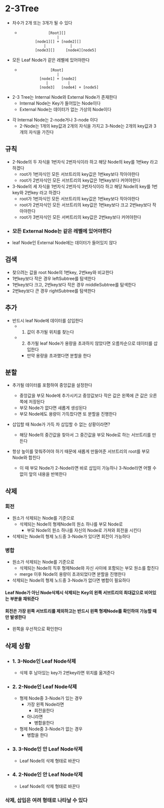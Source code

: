 # 2-3Tree

-   차수가 2개 또는 3개가 될 수 있다
    -   ```
                     [Root][]
                         |
               [node1][] + [node2][]
                   |           |
               [node3][]     [node4][node5]
        ```

*   모든 Leaf Node가 같은 레벨에 있어야한다
    -   ```
                      [Root]
                         |
                 [node1] + [node2]
                    |         |
                 [node3]   [node4] + [node5]
        ```

-   2-3 Tree는 Internal Node와 External Node가 존재한다
    -   Internal Node는 Key가 들어있는 Node이다
    -   External Node는 데이터가 없는 가상의 Node이다

*   각 Internal Node는 2-node거나 3-node 이다
    -   2-Node는 1개의 key값과 2개의 자식을 가지고 3-Node는 2개의 key값과 3개의 자식을 가진다

## 규칙

-   2-Node의 두 자식을 1번자식 2번자식이라 하고 해당 Node의 key를 1번key 라고 하겠다
    -   root가 1번자식인 모든 서브트리의 key값은 1번key보다 작아야한다
    -   root가 2번자식인 모든 서브트리의 key값은 1번key보다 커어야한다
-   3-Node의 세 자식을 1번자식 2번자식 3번자식이라 하고 해당 Node의 key를 1번key와 2번key 라고 하겠다
    -   root가 1번자식인 모든 서브트리의 key값은 1번key보다 작아야한다
    -   root가 2번자식인 모든 서브트리의 key값은 1번key보다 크고 2번key보다 작아야한다
    -   root가 3번자식인 모든 서버트리의 key값은 2번key보다 커어야한다

*   ### 모든 External Node는 같은 레벨에 있어야한다

-   leaf Node인 External Node에는 데이터가 들어있지 않다

## 검색

-   찾으려는 값을 root Node의 1번key, 2번key와 비교한다
-   1번key보다 작은 경우 leftSubtree를 탐색한다
-   1번key보다 크고, 2번key보다 작은 경우 middleSubtree를 탐색한다
-   2번key보다 큰 경우 rightSubtree를 탐색한다

## 추가

-   반드시 leaf Node에 데이터를 삽입한다
    -   1.  값이 추가될 위치를 찾는다
    -   2.  추가될 leaf Node가 용량을 초과하지 않았다면 오름차순으로 데이터를 삽입한다
        -   만약 용량을 초과했다면 분할을 한다

## 분할

-   추가될 데이터를 포함하여 중앙값을 설정한다

    -   중앙값을 부모 Node에 추가시키고 중앙값보다 작은 값은 왼쪽에 큰 값은 오른쪽에 저장된다
    -   부모 Node가 없다면 새롭게 생성된다
    -   부모 Node에도 용량이 가득찼다면 또 분할을 진행한다

-   삽입할 때 Node가 가득 차 삽입할 수 없는 상황이라면?
    -   해당 Node의 중간값을 찾아서 그 중간값을 부모 Node로 하는 서브트리를 만든다
-   항상 높이를 맞춰주어야 하기 때문에 새롭게 만들어준 서브트리의 root를 부모 Node와 합친다
    -   이 때 부모 Node가 2-Node라면 바로 삽입이 가능하나 3-Node라면 어쩔 수 없이 앞의 내용을 반복한다

## 삭제

### 회전

-   원소가 삭제되는 Node를 기준으로
    -   삭제되는 Node의 형제Node의 원소 하나를 부모 Node로
        -   부모 Node의 원소 하나를 자신의 Node로 가져와 회전을 시킨다
-   삭제되는 Node의 형제 노드중 3-Node가 있다면 회전이 가능하다

### 병합

-   원소가 삭제되는 Node를 기준으로
    -   삭제되는 Node의 직후 형제Node와 자신 사이에 포함되는 부모 원소를 합친다
    -   merge 이후 Node의 용량이 초과되었다면 분할을 진행한다
-   삭제되는 Node의 형제 노드중 3-Node가 없다면 병합이 필요하다

#### Leaf Node가 아닌 Node삭제시 삭제되는 Key의 왼쪽 서브트리의 최대값으로 비어있는 부분을 채워준다

#### 회전은 가장 왼쪽 서브트리를 제외하고는 반드시 왼쪽 형제Node를 확인하여 가능할 때만 발생한다

-   왼쪽을 우선적으로 확인한다

## 삭제 상황

-   ### 1. 3-Node인 Leaf Node삭제
    -   삭제 후 남아있는 key가 2번key라면 위치를 옮겨준다
-   ### 2. 2-Node인 Leaf Node삭제
    -   형제 Node중 3-Node가 있는 경우
        -   가장 왼쪽 Node라면
            -   회전을한다
        -   아니라면
            -   병합을한다
    -   형제 Node중 3-Node가 없는 경우
        -   병합을 한다
-   ### 3. 3-Node인 안 Leaf Node삭제
    -   Leaf Node의 삭제 형태로 바꾼다
-   ### 4. 2-Node인 안 Leaf Node삭제
    -   Leaf Node의 삭제 형태로 바꾼다

### 삭제, 삽입은 여려 형태로 나타날 수 있다
